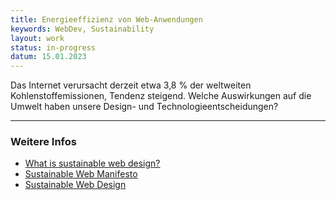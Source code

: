 ```yaml
---
title: Energieeffizienz von Web-Anwendungen
keywords: WebDev, Sustainability
layout: work
status: in-progress
datum: 15.01.2023
---
```


Das Internet verursacht derzeit etwa 3,8 % der weltweiten Kohlenstoffemissionen, Tendenz steigend. Welche Auswirkungen auf die Umwelt haben unsere Design- und Technologieentscheidungen?



---
### Weitere Infos
- [What is sustainable web design?](https://sustainablewebdesign.org)
- [Sustainable Web Manifesto](https://www.sustainablewebmanifesto.com)
- [Sustainable Web Design](https://www.mightybytes.com/blog/sustainable-web-design/)